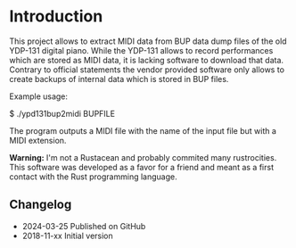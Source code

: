 # Introduction
This project allows to extract MIDI data from BUP data dump files of the old YDP-131 digital piano. While the YDP-131 allows to record performances which are stored as MIDI data, it is lacking software to download that data. Contrary to official statements the vendor provided software only allows to create backups of internal data which is stored in BUP files.

Example usage:

$ ./ypd131bup2midi BUPFILE

The program outputs a MIDI file with the name of the input file but with a MIDI extension.

**Warning:** I'm not a Rustacean and probably commited many rustrocities. This software was developed as a favor for a friend and meant as a first contact with the Rust programming language.

## Changelog
- 2024-03-25 Published on GitHub
- 2018-11-xx Initial version